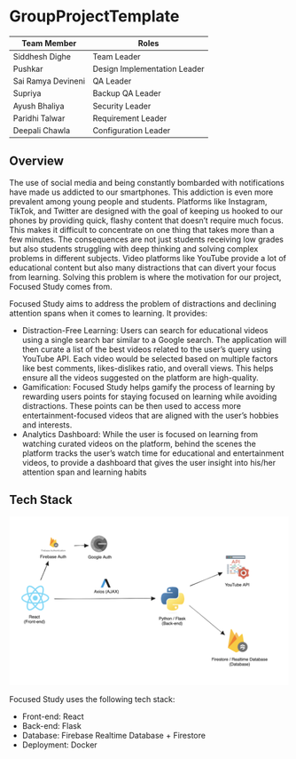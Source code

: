 # GroupProjectTemplate

Team Member    | Roles
-------------- | -------------
Siddhesh Dighe | Team Leader
Pushkar        | Design Implementation Leader
Sai Ramya Devineni| QA Leader
Supriya        | Backup QA Leader
Ayush Bhaliya  | Security Leader
Paridhi Talwar | Requirement Leader
Deepali Chawla | Configuration Leader

## Overview ##

The use of social media and being constantly bombarded with notifications have made us addicted to our smartphones. This addiction is even more prevalent among young people and students. Platforms like Instagram, TikTok, and Twitter are designed with the goal of keeping us hooked to our phones by providing quick, flashy content that doesn’t require much focus. This makes it difficult to concentrate on one thing that takes more than a few minutes. The consequences are not just students receiving low grades but also students struggling with deep thinking and solving complex problems in different subjects. 
Video platforms like YouTube provide a lot of educational content but also many distractions that can divert your focus from learning. Solving this problem is where the motivation for our project, Focused Study comes from.

Focused Study aims to address the problem of distractions and declining attention spans when it comes to learning. It provides:
* Distraction-Free Learning: Users can search for educational videos using a single search bar similar to a Google search. The application will then curate a list of the best videos related to the user’s query using YouTube API. Each video would be selected based on multiple factors like best comments, likes-dislikes ratio, and overall views. This helps ensure all the videos suggested on the platform are high-quality.
* Gamification: Focused Study helps gamify the process of learning by rewarding users points for staying focused on learning while avoiding distractions. These points can be then used to access more entertainment-focused videos that are aligned with the user’s hobbies and interests.
* Analytics Dashboard: While the user is focused on learning from watching curated videos on the platform, behind the scenes the platform tracks the user’s watch time for educational and entertainment videos, to provide a dashboard that gives the user insight into his/her attention span and learning habits

## Tech Stack ##

![alt text](./doc/TechStack.png?raw=true)
 
Focused Study uses the following tech stack:
* Front-end: React
* Back-end: Flask
* Database: Firebase Realtime Database + Firestore
* Deployment: Docker

